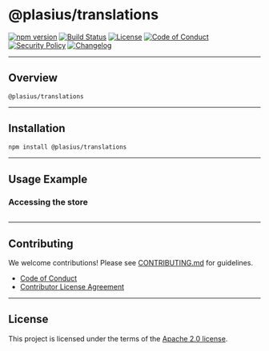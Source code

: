 # @plasius/translations

[![npm version](https://img.shields.io/npm/v/@plasius/translations.svg)](https://www.npmjs.com/package/@plasius/translations)
[![Build Status](https://img.shields.io/github/actions/workflow/status/Plasius-LTD/translations/ci.yml?branch=main&label=build&style=flat)](https://github.com/plasius/translations/actions/workflows/ci.yml)
[![License](https://img.shields.io/github/license/Plasius-LTD/translations)](./LICENSE)
[![Code of Conduct](https://img.shields.io/badge/code%20of%20conduct-yes-blue.svg)](./CODE_OF_CONDUCT.md)
[![Security Policy](https://img.shields.io/badge/security%20policy-yes-orange.svg)](./SECURITY.md)
[![Changelog](https://img.shields.io/badge/changelog-md-blue.svg)](./CHANGELOG.md)

---

## Overview

`@plasius/translations`

---

## Installation

```bash
npm install @plasius/translations
```

---

## Usage Example

### Accessing the store

```tsx

```

---

## Contributing

We welcome contributions! Please see [CONTRIBUTING.md](./CONTRIBUTING.md) for guidelines.

- [Code of Conduct](./CODE_OF_CONDUCT.md)
- [Contributor License Agreement](./legal/CLA.md)

---

## License

This project is licensed under the terms of the [Apache 2.0 license](./LICENSE).
